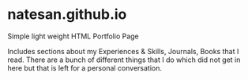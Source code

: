 # natesan.github.io
Simple light weight HTML Portfolio Page

Includes sections about my Experiences & Skills, Journals, Books that I read. There are a bunch of different things that I do which did not get in here but that is left for a personal conversation.
